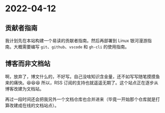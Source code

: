 # 2022-04-12

## 贡献者指南

我计划先在本站构建一个易读的贡献者指南。然后再部署到 Linux 银河漫游指南。大概需要编写 `git`、`github`、`vscode` 和 `gh-cli` 的使用指南。

## 博客而非文档站

啊，放弃了，博文什么的，不好写。自己没啥知识含金量，还不如写写随笔摸摸鱼来的痛快。😆😆😆 所以，RSS 订阅的支持也就遥遥无期了。这个站点正在逐步从博客改建为文档站。

再过一段时间还会把我另外一个文档仓库也合并进来（毕竟一开始那个仓库就是打算改建成在线的文档站点）。